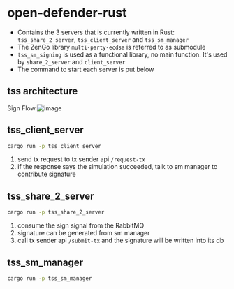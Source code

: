 # open-defender-rust

- Contains the 3 servers that is currently written in Rust: `tss_share_2_server`, `tss_client_server` and `tss_sm_manager`
- The ZenGo library `multi-party-ecdsa` is referred to as submodule
- `tss_sm_signing` is used as a functional library, no main function. It's used by `share_2_server` and `client_server`
- The command to start each server is put below

## tss architecture

Sign Flow
![image](https://user-images.githubusercontent.com/23033847/210502433-785f4faf-8e85-4403-9163-507c17137ee1.png)

## tss_client_server

```bash
cargo run -p tss_client_server
```

1. send tx request to tx sender api `/request-tx`
2. if the response says the simulation succeeded, talk to sm manager to contribute signature

## tss_share_2_server

```bash
cargo run -p tss_share_2_server
```

1. consume the sign signal from the RabbitMQ
2. signature can be generated from sm manager
3. call tx sender api `/submit-tx` and the signature will be written into its db

## tss_sm_manager

```bash
cargo run -p tss_sm_manager
```
